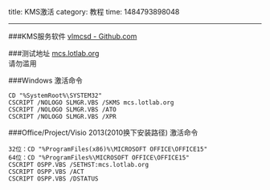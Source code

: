 title: KMS激活
category: 教程
time: 1484793898048

---

###KMS服务软件
[vlmcsd - Github.com](https://github.com/Wind4/vlmcsd)

###测试地址
[mcs.lotlab.org](http://mcs.lotlab.org)  
请勿滥用

###Windows 激活命令

```
CD "%SystemRoot%\SYSTEM32"
CSCRIPT /NOLOGO SLMGR.VBS /SKMS mcs.lotlab.org
CSCRIPT /NOLOGO SLMGR.VBS /ATO
CSCRIPT /NOLOGO SLMGR.VBS /XPR
```

###Office/Project/Visio 2013(2010换下安装路径) 激活命令

```
32位：CD "%ProgramFiles(x86)%\MICROSOFT OFFICE\OFFICE15"
64位：CD "%ProgramFiles%\MICROSOFT OFFICE\OFFICE15"
CSCRIPT OSPP.VBS /SETHST:mcs.lotlab.org
CSCRIPT OSPP.VBS /ACT
CSCRIPT OSPP.VBS /DSTATUS
```


